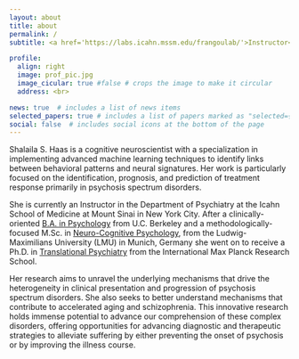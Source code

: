 ```yaml
---
layout: about
title: about
permalink: /
subtitle: <a href='https://labs.icahn.mssm.edu/frangoulab/'>Instructor</a> — Department of Psychiatry — Icahn School of Medicine at Mount Sinai

profile:
  align: right
  image: prof_pic.jpg
  image_cicular: true #false # crops the image to make it circular
  address: <br>  

news: true  # includes a list of news items
selected_papers: true # includes a list of papers marked as "selected={true}"
social: false  # includes social icons at the bottom of the page
---
```


Shalaila S. Haas is a cognitive neuroscientist with a specialization in implementing advanced machine learning techniques to identify links between behavioral patterns and neural signatures. Her work is particularly focused on the identification, prognosis, and prediction of treatment response primarily in psychosis spectrum disorders. 

She is currently an Instructor in the Department of Psychiatry at the Icahn School of Medicine at Mount Sinai in New York City. After a clinically-oriented [B.A. in Psychology](https://psychology.berkeley.edu/) from U.C. Berkeley and a methodologically-focused M.Sc. in [Neuro-Cognitive Psychology](https://www.psy.lmu.de/ncp/index.html), from the Ludwig-Maximilians University (LMU) in Munich, Germany she went on to receive a Ph.D. in [Translational Psychiatry](https://www.imprs-tp.mpg.de/108493/alumni-and-friends) from the International Max Planck Research School.

Her research aims to unravel the underlying mechanisms that drive the heterogeneity in clinical presentation and progression of psychosis spectrum disorders. She also seeks to better understand mechanisms that contribute to  accelerated aging and schizophrenia. This innovative research holds immense potential to advance our comprehension of these complex disorders, offering opportunities for advancing diagnostic and therapeutic strategies to alleviate suffering by either preventing the onset of psychosis or by improving the illness course. 

